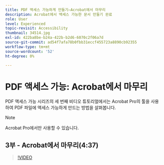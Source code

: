 ```yaml
---
title: PDF 액세스 가능하게 만들기—Acrobat에서 마무리
description: Acrobat에서 액세스 가능한 문서 만들기 완료
role: User
level: Experienced
topic-revisit: Accessibility
thumbnail: 34514.jpg
exl-id: 422ba8be-b24a-422b-b2d6-6070c2f06a7d
source-git-commit: ad54f7afa78b0fbb31eccf455723a8890cb92355
workflow-type: tm+mt
source-wordcount: '52'
ht-degree: 0%

---
```


# PDF 액세스 가능: Acrobat에서 마무리

PDF 액세스 가능 시리즈의 세 번째 비디오 튜토리얼에서는 Acrobat Pro의 툴을 사용하여 PDF 파일에 액세스 가능하게 만드는 방법을 살펴봅니다.

>[!NOTE]
>
>Acrobat Pro에서만 사용할 수 있습니다.

## 3부 - Acrobat에서 마무리(4:37)

>[!VIDEO](https://video.tv.adobe.com/v/34514?quality=12&learn=on&hidetitle=true)
